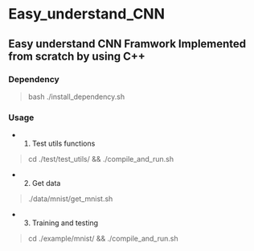 #   Easy_understand_CNN
##  Easy understand CNN Framwork Implemented from scratch by using C++

### Dependency
>  bash ./install_dependency.sh

### Usage

- 1.  Test utils functions
> cd ./test/test_utils/ && ./compile_and_run.sh

- 2.  Get data
> ./data/mnist/get_mnist.sh

- 3. Training and testing    
> cd ./example/mnist/ && ./compile_and_run.sh
